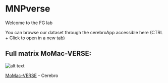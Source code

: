 # MNPverse
Welcome to the FG lab

You can browse our dataset through the cerebroApp accessible here (CTRL + Click to open in a new tab)

## Full matrix MoMac-VERSE: 
![alt text](https://i.ibb.co/TkmYMRS/Mo-Macverse.jpg)

[MoMac-VERSE](http://macroverse.gustaveroussy.fr/) - Cerebro
